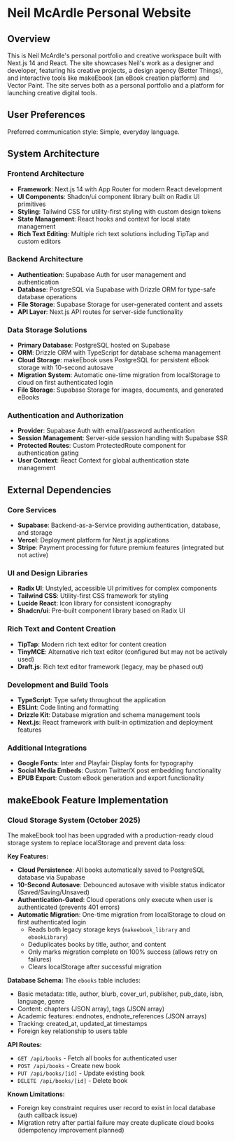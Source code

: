 # Neil McArdle Personal Website

## Overview

This is Neil McArdle's personal portfolio and creative workspace built with Next.js 14 and React. The site showcases Neil's work as a designer and developer, featuring his creative projects, a design agency (Better Things), and interactive tools like makeEbook (an eBook creation platform) and Vector Paint. The site serves both as a personal portfolio and a platform for launching creative digital tools.

## User Preferences

Preferred communication style: Simple, everyday language.

## System Architecture

### Frontend Architecture
- **Framework**: Next.js 14 with App Router for modern React development
- **UI Components**: Shadcn/ui component library built on Radix UI primitives
- **Styling**: Tailwind CSS for utility-first styling with custom design tokens
- **State Management**: React hooks and context for local state management
- **Rich Text Editing**: Multiple rich text solutions including TipTap and custom editors

### Backend Architecture
- **Authentication**: Supabase Auth for user management and authentication
- **Database**: PostgreSQL via Supabase with Drizzle ORM for type-safe database operations
- **File Storage**: Supabase Storage for user-generated content and assets
- **API Layer**: Next.js API routes for server-side functionality

### Data Storage Solutions
- **Primary Database**: PostgreSQL hosted on Supabase
- **ORM**: Drizzle ORM with TypeScript for database schema management
- **Cloud Storage**: makeEbook uses PostgreSQL for persistent eBook storage with 10-second autosave
- **Migration System**: Automatic one-time migration from localStorage to cloud on first authenticated login
- **File Storage**: Supabase Storage for images, documents, and generated eBooks

### Authentication and Authorization
- **Provider**: Supabase Auth with email/password authentication
- **Session Management**: Server-side session handling with Supabase SSR
- **Protected Routes**: Custom ProtectedRoute component for authentication gating
- **User Context**: React Context for global authentication state management

## External Dependencies

### Core Services
- **Supabase**: Backend-as-a-Service providing authentication, database, and storage
- **Vercel**: Deployment platform for Next.js applications
- **Stripe**: Payment processing for future premium features (integrated but not active)

### UI and Design Libraries
- **Radix UI**: Unstyled, accessible UI primitives for complex components
- **Tailwind CSS**: Utility-first CSS framework for styling
- **Lucide React**: Icon library for consistent iconography
- **Shadcn/ui**: Pre-built component library based on Radix UI

### Rich Text and Content Creation
- **TipTap**: Modern rich text editor for content creation
- **TinyMCE**: Alternative rich text editor (configured but may not be actively used)
- **Draft.js**: Rich text editor framework (legacy, may be phased out)

### Development and Build Tools
- **TypeScript**: Type safety throughout the application
- **ESLint**: Code linting and formatting
- **Drizzle Kit**: Database migration and schema management tools
- **Next.js**: React framework with built-in optimization and deployment features

### Additional Integrations
- **Google Fonts**: Inter and Playfair Display fonts for typography
- **Social Media Embeds**: Custom Twitter/X post embedding functionality
- **EPUB Export**: Custom eBook generation and export functionality

## makeEbook Feature Implementation

### Cloud Storage System (October 2025)
The makeEbook tool has been upgraded with a production-ready cloud storage system to replace localStorage and prevent data loss:

**Key Features:**
- **Cloud Persistence**: All books automatically saved to PostgreSQL database via Supabase
- **10-Second Autosave**: Debounced autosave with visible status indicator (Saved/Saving/Unsaved)
- **Authentication-Gated**: Cloud operations only execute when user is authenticated (prevents 401 errors)
- **Automatic Migration**: One-time migration from localStorage to cloud on first authenticated login
  - Reads both legacy storage keys (`makeebook_library` and `ebookLibrary`)
  - Deduplicates books by title, author, and content
  - Only marks migration complete on 100% success (allows retry on failures)
  - Clears localStorage after successful migration

**Database Schema:**
The `ebooks` table includes:
- Basic metadata: title, author, blurb, cover_url, publisher, pub_date, isbn, language, genre
- Content: chapters (JSON array), tags (JSON array)
- Academic features: endnotes, endnote_references (JSON arrays)
- Tracking: created_at, updated_at timestamps
- Foreign key relationship to users table

**API Routes:**
- `GET /api/books` - Fetch all books for authenticated user
- `POST /api/books` - Create new book
- `PUT /api/books/[id]` - Update existing book
- `DELETE /api/books/[id]` - Delete book

**Known Limitations:**
- Foreign key constraint requires user record to exist in local database (auth callback issue)
- Migration retry after partial failure may create duplicate cloud books (idempotency improvement planned)